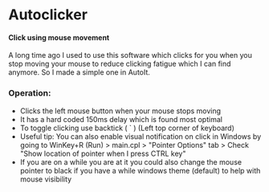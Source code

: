 # Autoclicker
#### Click using mouse movement

A long time ago I used to use this software which clicks for you when you stop moving your mouse to reduce clicking fatigue which I can find anymore. So I made a simple one in AutoIt.

### Operation:
- Clicks the left mouse button when your mouse stops moving
- It has a hard coded 150ms delay which is found most optimal
- To toggle clicking use backtick ( \` ) (Left top corner of keyboard)
- Useful tip: You can also enable visual notification on click in Windows by going to WinKey+R (Run) > main.cpl > "Pointer Options" tab > Check "Show location of pointer when I press CTRL key"
- If you are on a while you are at it you could also change the mouse pointer to black if you have a while windows theme (default) to help with mouse visibility
